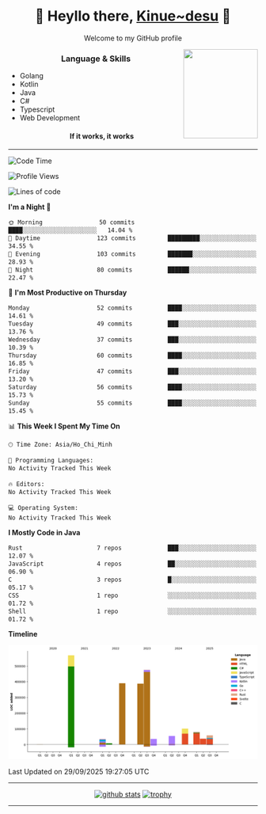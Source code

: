 <h1 align="center"> 🌸 Heyllo there, <a href="https://github.com/Kinue72">Kinue~desu</a> 🌸 </h1>
<p align="center"> Welcome to my GitHub profile </p>
<img align="right" src="https://i.imgur.com/yjwWPiL.png" width="150" height="180">

<h3 align="center"> Language & Skills </h3>

- Golang
- Kotlin
- Java
- C#
- Typescript
- Web Development
  <h4 align="center">If it works, it works</h4>
<hr>

<!--START_SECTION:waka-->
![Code Time](http://img.shields.io/badge/Code%20Time-16%20hrs%2021%20mins-blue)

![Profile Views](http://img.shields.io/badge/Profile%20Views-0-blue)

![Lines of code](https://img.shields.io/badge/From%20Hello%20World%20I%27ve%20Written-2.2%20million%20lines%20of%20code-blue)

**I'm a Night 🦉** 

```text
🌞 Morning                50 commits          ████░░░░░░░░░░░░░░░░░░░░░   14.04 % 
🌆 Daytime                123 commits         █████████░░░░░░░░░░░░░░░░   34.55 % 
🌃 Evening                103 commits         ███████░░░░░░░░░░░░░░░░░░   28.93 % 
🌙 Night                  80 commits          ██████░░░░░░░░░░░░░░░░░░░   22.47 % 
```
📅 **I'm Most Productive on Thursday** 

```text
Monday                   52 commits          ████░░░░░░░░░░░░░░░░░░░░░   14.61 % 
Tuesday                  49 commits          ███░░░░░░░░░░░░░░░░░░░░░░   13.76 % 
Wednesday                37 commits          ███░░░░░░░░░░░░░░░░░░░░░░   10.39 % 
Thursday                 60 commits          ████░░░░░░░░░░░░░░░░░░░░░   16.85 % 
Friday                   47 commits          ███░░░░░░░░░░░░░░░░░░░░░░   13.20 % 
Saturday                 56 commits          ████░░░░░░░░░░░░░░░░░░░░░   15.73 % 
Sunday                   55 commits          ████░░░░░░░░░░░░░░░░░░░░░   15.45 % 
```


📊 **This Week I Spent My Time On** 

```text
🕑︎ Time Zone: Asia/Ho_Chi_Minh

💬 Programming Languages: 
No Activity Tracked This Week

🔥 Editors: 
No Activity Tracked This Week

💻 Operating System: 
No Activity Tracked This Week
```

**I Mostly Code in Java** 

```text
Rust                     7 repos             ███░░░░░░░░░░░░░░░░░░░░░░   12.07 % 
JavaScript               4 repos             ██░░░░░░░░░░░░░░░░░░░░░░░   06.90 % 
C                        3 repos             █░░░░░░░░░░░░░░░░░░░░░░░░   05.17 % 
CSS                      1 repo              ░░░░░░░░░░░░░░░░░░░░░░░░░   01.72 % 
Shell                    1 repo              ░░░░░░░░░░░░░░░░░░░░░░░░░   01.72 % 
```



**Timeline**

![Lines of Code chart](https://raw.githubusercontent.com/Kinue72/Kinue72/main/assets/bar_graph.png)


 Last Updated on 29/09/2025 19:27:05 UTC
<!--END_SECTION:waka-->

<hr>

<p align="center">
  <a href="https://github.com/anuraghazra/github-readme-stats"><img src="https://github-readme-stats.vercel.app/api?username=Kinue72&show_icons=true&include_all_commits=true&theme=nord" alt="github stats"></a>
  <a href="https://github.com/ryo-ma/github-profile-trophy"><img src="https://github-profile-trophy.vercel.app/?username=Kinue72&theme=nord" alt="trophy"></a>
</p>

<hr>
